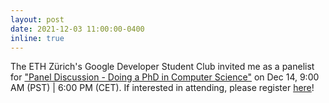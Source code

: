 ```yaml
---
layout: post
date: 2021-12-03 11:00:00-0400
inline: true
---
```


The ETH Zürich's Google Developer Student Club invited me as a panelist for ["Panel Discussion - Doing a PhD in Computer Science"](https://gdsc.community.dev/events/details/developer-student-clubs-eth-zurich-presents-panel-discussion-doing-a-phd-in-computer-science/) on Dec 14, 9:00 AM (PST) | 6:00 PM (CET). If interested in attending, please register [here](https://gdsc.community.dev/events/details/developer-student-clubs-eth-zurich-presents-panel-discussion-doing-a-phd-in-computer-science/)!



